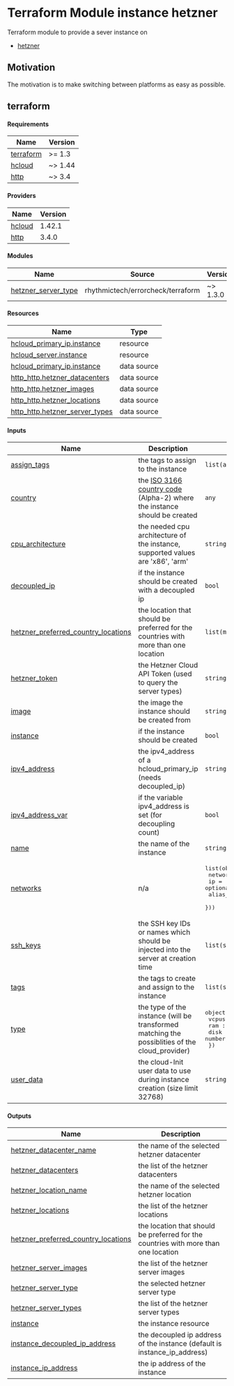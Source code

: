 # Terraform Module instance hetzner

Terraform module to provide a sever instance on 

- [hetzner](https://registry.terraform.io/providers/hetznercloud/hcloud/latest)

## Motivation

The motivation is to make switching between platforms as easy as possible.

## terraform

<!-- BEGIN_TF_DOCS -->
#### Requirements

| Name | Version |
|------|---------|
| <a name="requirement_terraform"></a> [terraform](#requirement\_terraform) | >= 1.3 |
| <a name="requirement_hcloud"></a> [hcloud](#requirement\_hcloud) | ~> 1.44 |
| <a name="requirement_http"></a> [http](#requirement\_http) | ~> 3.4 |

#### Providers

| Name | Version |
|------|---------|
| <a name="provider_hcloud"></a> [hcloud](#provider\_hcloud) | 1.42.1 |
| <a name="provider_http"></a> [http](#provider\_http) | 3.4.0 |

#### Modules

| Name | Source | Version |
|------|--------|---------|
| <a name="module_hetzner_server_type"></a> [hetzner\_server\_type](#module\_hetzner\_server\_type) | rhythmictech/errorcheck/terraform | ~> 1.3.0 |

#### Resources

| Name | Type |
|------|------|
| [hcloud_primary_ip.instance](https://registry.terraform.io/providers/hetznercloud/hcloud/latest/docs/resources/primary_ip) | resource |
| [hcloud_server.instance](https://registry.terraform.io/providers/hetznercloud/hcloud/latest/docs/resources/server) | resource |
| [hcloud_primary_ip.instance](https://registry.terraform.io/providers/hetznercloud/hcloud/latest/docs/data-sources/primary_ip) | data source |
| [http_http.hetzner_datacenters](https://registry.terraform.io/providers/hashicorp/http/latest/docs/data-sources/http) | data source |
| [http_http.hetzner_images](https://registry.terraform.io/providers/hashicorp/http/latest/docs/data-sources/http) | data source |
| [http_http.hetzner_locations](https://registry.terraform.io/providers/hashicorp/http/latest/docs/data-sources/http) | data source |
| [http_http.hetzner_server_types](https://registry.terraform.io/providers/hashicorp/http/latest/docs/data-sources/http) | data source |

#### Inputs

| Name | Description | Type | Default | Required |
|------|-------------|------|---------|:--------:|
| <a name="input_assign_tags"></a> [assign\_tags](#input\_assign\_tags) | the tags to assign to the instance | `list(any)` | `[]` | no |
| <a name="input_country"></a> [country](#input\_country) | the [ISO 3166 country code](https://www.iso.org/obp/ui/#search) (Alpha-2) where the instance should be created | `any` | `null` | no |
| <a name="input_cpu_architecture"></a> [cpu\_architecture](#input\_cpu\_architecture) | the needed cpu architecture of the instance, supported values are 'x86', 'arm' | `string` | `"x86"` | no |
| <a name="input_decoupled_ip"></a> [decoupled\_ip](#input\_decoupled\_ip) | if the instance should be created with a decoupled ip | `bool` | `false` | no |
| <a name="input_hetzner_preferred_country_locations"></a> [hetzner\_preferred\_country\_locations](#input\_hetzner\_preferred\_country\_locations) | the location that should be preferred for the countries with more than one location | `list(map(string))` | <pre>[<br>  {<br>    "DE": "fsn1",<br>    "US": "hil"<br>  }<br>]</pre> | no |
| <a name="input_hetzner_token"></a> [hetzner\_token](#input\_hetzner\_token) | the Hetzner Cloud API Token (used to query the server types) | `string` | `null` | no |
| <a name="input_image"></a> [image](#input\_image) | the image the instance should be created from | `string` | `null` | no |
| <a name="input_instance"></a> [instance](#input\_instance) | if the instance should be created | `bool` | `true` | no |
| <a name="input_ipv4_address"></a> [ipv4\_address](#input\_ipv4\_address) | the ipv4\_address of a hcloud\_primary\_ip (needs decoupled\_ip) | `string` | `null` | no |
| <a name="input_ipv4_address_var"></a> [ipv4\_address\_var](#input\_ipv4\_address\_var) | if the variable ipv4\_address is set (for decoupling count) | `bool` | `false` | no |
| <a name="input_name"></a> [name](#input\_name) | the name of the instance | `string` | `null` | no |
| <a name="input_networks"></a> [networks](#input\_networks) | n/a | <pre>list(object({<br>    network_id = number,<br>    ip         = optional(string, null)<br>    alias_ips  = optional(list(string), null)<br>  }))</pre> | `[]` | no |
| <a name="input_ssh_keys"></a> [ssh\_keys](#input\_ssh\_keys) | the SSH key IDs or names which should be injected into the server at creation time | `list(string)` | `[]` | no |
| <a name="input_tags"></a> [tags](#input\_tags) | the tags to create and assign to the instance | `list(string)` | `[]` | no |
| <a name="input_type"></a> [type](#input\_type) | the type of the instance (will be transformed matching the possiblities of the cloud\_provider) | <pre>object({<br>    vcpus : number,<br>    ram : number,<br>    disk : number,<br>  })</pre> | `null` | no |
| <a name="input_user_data"></a> [user\_data](#input\_user\_data) | the cloud-Init user data to use during instance creation (size limit 32768) | `string` | `null` | no |

#### Outputs

| Name | Description |
|------|-------------|
| <a name="output_hetzner_datacenter_name"></a> [hetzner\_datacenter\_name](#output\_hetzner\_datacenter\_name) | the name of the selected hetzner datacenter |
| <a name="output_hetzner_datacenters"></a> [hetzner\_datacenters](#output\_hetzner\_datacenters) | the list of the hetzner datacenters |
| <a name="output_hetzner_location_name"></a> [hetzner\_location\_name](#output\_hetzner\_location\_name) | the name of the selected hetzner location |
| <a name="output_hetzner_locations"></a> [hetzner\_locations](#output\_hetzner\_locations) | the list of the hetzner locations |
| <a name="output_hetzner_preferred_country_locations"></a> [hetzner\_preferred\_country\_locations](#output\_hetzner\_preferred\_country\_locations) | the location that should be preferred for the countries with more than one location |
| <a name="output_hetzner_server_images"></a> [hetzner\_server\_images](#output\_hetzner\_server\_images) | the list of the hetzner server images |
| <a name="output_hetzner_server_type"></a> [hetzner\_server\_type](#output\_hetzner\_server\_type) | the selected hetzner server type |
| <a name="output_hetzner_server_types"></a> [hetzner\_server\_types](#output\_hetzner\_server\_types) | the list of the hetzner server types |
| <a name="output_instance"></a> [instance](#output\_instance) | the instance resource |
| <a name="output_instance_decoupled_ip_address"></a> [instance\_decoupled\_ip\_address](#output\_instance\_decoupled\_ip\_address) | the decoupled ip address of the instance (default is instance\_ip\_address) |
| <a name="output_instance_ip_address"></a> [instance\_ip\_address](#output\_instance\_ip\_address) | the ip address of the instance |
<!-- END_TF_DOCS -->
